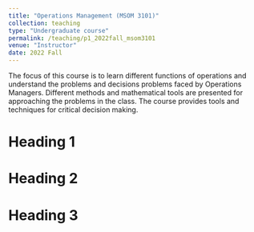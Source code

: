 ```yaml
---
title: "Operations Management (MSOM 3101)"
collection: teaching
type: "Undergraduate course"
permalink: /teaching/p1_2022fall_msom3101
venue: "Instructor"
date: 2022 Fall
---
```


The focus of this course is to learn different functions of operations and understand the problems and decisions problems faced by Operations Managers. Different methods and mathematical tools are presented for approaching the problems in the class. The course provides tools and techniques for critical decision making.

Heading 1
======

Heading 2
======

Heading 3
======
